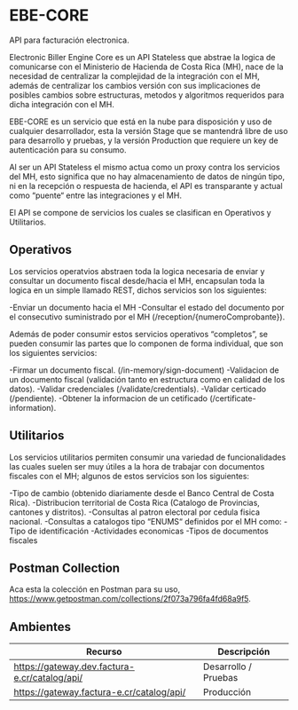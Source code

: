 # EBE-CORE
API para facturación electronica.

Electronic Biller Engine Core es un API Stateless que abstrae la logica de comunicarse con el Ministerio de Hacienda de Costa Rica (MH), nace de la necesidad de centralizar la complejidad de la integración con el MH, además de centralizar los cambios versión con sus implicaciones de posibles cambios sobre estructuras, metodos y algoritmos requeridos para dicha integración con el MH.

EBE-CORE es un servicio que está en la nube para disposición y uso de cualquier desarrollador, esta la versión Stage que se mantendrá libre de uso para desarrollo y pruebas, y la versión Production que requiere un key de autenticación para su consumo.

Al ser un API Stateless el mismo actua como un proxy contra los servicios del MH, esto significa que no hay almacenamiento de datos de ningún tipo, ni en la recepción o respuesta de hacienda, el API es transparante y actual como “puente“ entre las integraciones y el MH.

El API se compone de servicios los cuales se clasifican en Operativos y Utilitarios.

## Operativos
Los servicios operatvios abstraen toda la logica necesaria de enviar y consultar un documento fiscal desde/hacia el MH, encapsulan toda la logica en un simple llamado REST, dichos servicios son los siguientes:

-Enviar un documento hacia el MH
-Consultar el estado del documento por el consecutivo suministrado por el MH (/reception/{numeroComprobante}).

Además de poder consumir estos servicios operativos “completos”, se pueden consumir las partes que lo componen de forma individual, que son los siguientes servicios:

-Firmar un documento fiscal. (/in-memory/sign-document)
-Validacion de un documento fiscal (validación tanto en estructura como en calidad de los datos).
-Validar credenciales (/validate/credentials).
-Validar certicado (/pendiente).
-Obtener la informacion de un cetificado (/certificate-information).

## Utilitarios
Los servicios utilitarios permiten consumir una variedad de funcionalidades las cuales suelen ser muy útiles a la hora de trabajar con documentos fiscales con el MH; algunos de estos servicios son los siguientes:

-Tipo de cambio (obtenido diariamente desde el Banco Central de Costa Rica).
-Distribucion territorial de Costa Rica (Catalogo de Provincias, cantones y distritos).
-Consultas al patron electoral por cedula fisica nacional.
-Consultas a catalogos tipo “ENUMS“ definidos por el MH como:
-Tipo de identificación
-Actividades economicas
-Tipos de documentos fiscales

## Postman Collection
Aca esta la colección en Postman para su uso, https://www.getpostman.com/collections/2f073a796fa4fd68a9f5.

## Ambientes
|Recurso | Descripción |
| ------------- | ------------- |
| https://gateway.dev.factura-e.cr/catalog/api/  | Desarrollo / Pruebas  |
| https://gateway.factura-e.cr/catalog/api/ | Producción  |
